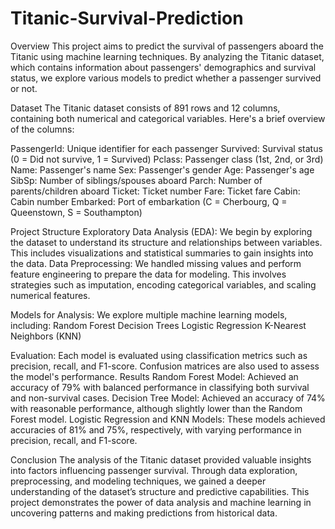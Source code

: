 # Titanic-Survival-Prediction
Overview
This project aims to predict the survival of passengers aboard the Titanic using machine learning techniques. By analyzing the Titanic dataset, which contains information about passengers' demographics and survival status, we explore various models to predict whether a passenger survived or not.

Dataset
The Titanic dataset consists of 891 rows and 12 columns, containing both numerical and categorical variables. Here's a brief overview of the columns:

PassengerId: Unique identifier for each passenger
Survived: Survival status (0 = Did not survive, 1 = Survived)
Pclass: Passenger class (1st, 2nd, or 3rd)
Name: Passenger's name
Sex: Passenger's gender
Age: Passenger's age
SibSp: Number of siblings/spouses aboard
Parch: Number of parents/children aboard
Ticket: Ticket number
Fare: Ticket fare
Cabin: Cabin number
Embarked: Port of embarkation (C = Cherbourg, Q = Queenstown, S = Southampton)

Project Structure
Exploratory Data Analysis (EDA): We begin by exploring the dataset to understand its structure and relationships between variables. This includes visualizations and statistical summaries to gain insights into the data.
Data Preprocessing: We handled missing values and perform feature engineering to prepare the data for modeling. This involves strategies such as imputation, encoding categorical variables, and scaling numerical features.

Models for Analysis: We explore multiple machine learning models, including:
Random Forest
Decision Trees
Logistic Regression
K-Nearest Neighbors (KNN)

Evaluation: Each model is evaluated using classification metrics such as precision, recall, and F1-score. Confusion matrices are also used to assess the model's performance.
Results
Random Forest Model: Achieved an accuracy of 79% with balanced performance in classifying both survival and non-survival cases.
Decision Tree Model: Achieved an accuracy of 74% with reasonable performance, although slightly lower than the Random Forest model.
Logistic Regression and KNN Models: These models achieved accuracies of 81% and 75%, respectively, with varying performance in precision, recall, and F1-score.

Conclusion
The analysis of the Titanic dataset provided valuable insights into factors influencing passenger survival. Through data exploration, preprocessing, and modeling techniques, we gained a deeper understanding of the dataset’s structure and predictive capabilities. This project demonstrates the power of data analysis and machine learning in uncovering patterns and making predictions from historical data.

